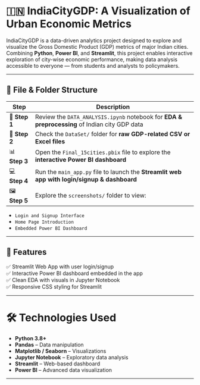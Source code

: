 # 🇮🇳 IndiaCityGDP: A Visualization of Urban Economic Metrics

IndiaCityGDP is a data-driven analytics project designed to explore and visualize the Gross Domestic Product (GDP) metrics of major Indian cities. Combining **Python**, **Power BI**, and **Streamlit**, this project enables interactive exploration of city-wise economic performance, making data analysis accessible to everyone — from students and analysts to policymakers.

---


## 📁 File & Folder Structure


| Step | Description |
|------|-------------|
| 🧠 **Step 1** | Review the `DATA_ANALYSIS.ipynb` notebook for **EDA & preprocessing** of Indian city GDP data |
| 📂 **Step 2** | Check the `DataSet/` folder for **raw GDP-related CSV or Excel files** |
| 📊 **Step 3** | Open the `Final_15cities.pbix` file to explore the **interactive Power BI dashboard** |
| 💻 **Step 4** | Run the `main_app.py` file to launch the **Streamlit web app with login/signup & dashboard** |
| 🖼️ **Step 5** | Explore the `screenshots/` folder to view:
  - `Login and Signup Interface`
  - `Home Page Introduction`
  - `Embedded Power BI Dashboard`

---

## 🚀 Features

✅ Streamlit Web App with user login/signup  
✅ Interactive Power BI dashboard embedded in the app  
✅ Clean EDA with visuals in Jupyter Notebook  
✅ Responsive CSS styling for Streamlit  

---

# 🛠️ Technologies Used

- **Python 3.8+**
- **Pandas** – Data manipulation
- **Matplotlib / Seaborn** – Visualizations
- **Jupyter Notebook** – Exploratory data analysis
- **Streamlit** – Web-based dashboard
- **Power BI** – Advanced data visualization

---
